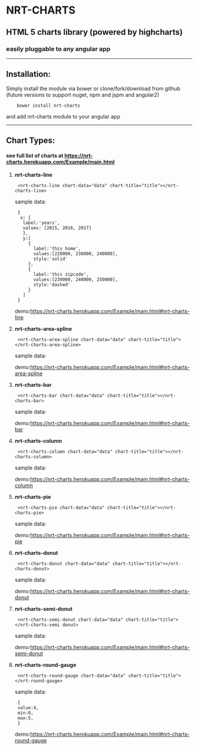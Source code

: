 # NRT-CHARTS
## HTML 5 charts library (powered by highcharts)
### easily pluggable to any angular app
---
## Installation:
Simply install the module via bower or clone/fork/download from github (future versions to support nuget, npm and jspm and angular2)

		bower install nrt-charts

and add nrt-charts module to your angular app

---

## Chart Types:
#### see full list of charts at https://nrt-charts.herokuapp.com/Example/main.html

1. **nrt-charts-line**

		<nrt-charts-line chart-data="data" chart-title="title"></nrt-charts-line>

	sample data:

		{
		 x: {
		  label:'years',
		  values: [2015, 2016, 2017]
		  },
		  y:[
		    {
		      label:'this home',
		      values:[220000, 230000, 240000],
		      style:'solid'
		    },
		    {
		      label:'this zipcode',
		      values:[230000, 240000, 250000],
		      style:'dashed'
		    }
		  ]
		}

	demo:https://nrt-charts.herokuapp.com/Example/main.html#nrt-charts-line

2. **nrt-charts-area-spline**

		<nrt-charts-area-spline chart-data="data" chart-title="title"></nrt-charts-area-spline>

	sample data:

	demo:https://nrt-charts.herokuapp.com/Example/main.html#nrt-charts-area-spline

3. **nrt-charts-bar**

		<nrt-charts-bar chart-data="data" chart-title="title"></nrt-charts-bar>

	sample data:

	demo:https://nrt-charts.herokuapp.com/Example/main.html#nrt-charts-bar

4. **nrt-charts-column**

		<nrt-charts-column chart-data="data" chart-title="title"></nrt-charts-column>

	sample data:

	demo:https://nrt-charts.herokuapp.com/Example/main.html#nrt-charts-column

5. **nrt-charts-pie**

		<nrt-charts-pie chart-data="data" chart-title="title"></nrt-charts-pie>

	sample data:

	demo:https://nrt-charts.herokuapp.com/Example/main.html#nrt-charts-pie

6. **nrt-charts-donut**

		<nrt-charts-donut chart-data="data" chart-title="title"></nrt-charts-donut>

	sample data:

	demo:https://nrt-charts.herokuapp.com/Example/main.html#nrt-charts-donut

7. **nrt-charts-semi-donut**

		<nrt-charts-semi-donut chart-data="data" chart-title="title"></nrt-charts-semi donut>

	sample data:

	demo:https://nrt-charts.herokuapp.com/Example/main.html#nrt-charts-semi-donut

8. **nrt-charts-round-gauge**

		<nrt-charts-round-gauge chart-data="data" chart-title="title"></nrt-round-gauge>

	sample data:

		{
		value:4,
		min:0,
		max:5,
		}

	demo:https://nrt-charts.herokuapp.com/Example/main.html#nrt-charts-round-gauge
